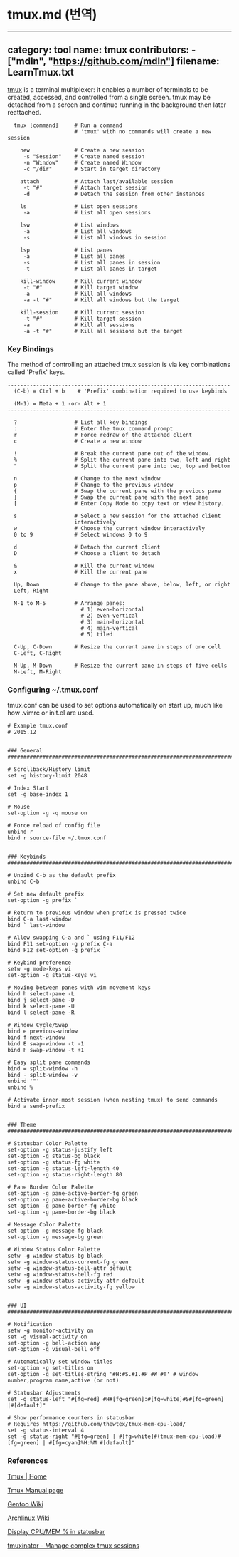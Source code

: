 # tmux.md (번역)

---
category: tool
name: tmux
contributors:
    - ["mdln", "https://github.com/mdln"]
filename: LearnTmux.txt
---


[tmux](http://tmux.github.io)
is a terminal multiplexer: it enables a number of terminals
to be created, accessed, and controlled from a single screen. tmux
may be detached from a screen and continue running in the background
then later reattached.


```
  tmux [command]     # Run a command
                     # 'tmux' with no commands will create a new session

    new              # Create a new session
     -s "Session"    # Create named session
     -n "Window"     # Create named Window
     -c "/dir"       # Start in target directory

    attach           # Attach last/available session
     -t "#"          # Attach target session
     -d              # Detach the session from other instances

    ls               # List open sessions
     -a              # List all open sessions

    lsw              # List windows
     -a              # List all windows
     -s              # List all windows in session

    lsp              # List panes
     -a              # List all panes
     -s              # List all panes in session
     -t              # List all panes in target

    kill-window      # Kill current window
     -t "#"          # Kill target window
     -a              # Kill all windows
     -a -t "#"       # Kill all windows but the target

    kill-session     # Kill current session
     -t "#"          # Kill target session
     -a              # Kill all sessions
     -a -t "#"       # Kill all sessions but the target
```


### Key Bindings

The method of controlling an attached tmux session is via key
combinations called 'Prefix' keys.

```
----------------------------------------------------------------------
  (C-b) = Ctrl + b    # 'Prefix' combination required to use keybinds

  (M-1) = Meta + 1 -or- Alt + 1
----------------------------------------------------------------------

  ?                  # List all key bindings
  :                  # Enter the tmux command prompt
  r                  # Force redraw of the attached client
  c                  # Create a new window

  !                  # Break the current pane out of the window.
  %                  # Split the current pane into two, left and right
  "                  # Split the current pane into two, top and bottom

  n                  # Change to the next window
  p                  # Change to the previous window
  {                  # Swap the current pane with the previous pane
  }                  # Swap the current pane with the next pane
  [                  # Enter Copy Mode to copy text or view history.

  s                  # Select a new session for the attached client
                     interactively
  w                  # Choose the current window interactively
  0 to 9             # Select windows 0 to 9

  d                  # Detach the current client
  D                  # Choose a client to detach

  &                  # Kill the current window
  x                  # Kill the current pane

  Up, Down           # Change to the pane above, below, left, or right
  Left, Right

  M-1 to M-5         # Arrange panes:
                       # 1) even-horizontal
                       # 2) even-vertical
                       # 3) main-horizontal
                       # 4) main-vertical
                       # 5) tiled

  C-Up, C-Down       # Resize the current pane in steps of one cell
  C-Left, C-Right

  M-Up, M-Down       # Resize the current pane in steps of five cells
  M-Left, M-Right
```


### Configuring ~/.tmux.conf

tmux.conf can be used to set options automatically on start up, much
like how .vimrc or init.el are used.

```
# Example tmux.conf
# 2015.12


### General
###########################################################################

# Scrollback/History limit
set -g history-limit 2048

# Index Start
set -g base-index 1

# Mouse
set-option -g -q mouse on

# Force reload of config file
unbind r
bind r source-file ~/.tmux.conf


### Keybinds
###########################################################################

# Unbind C-b as the default prefix
unbind C-b

# Set new default prefix
set-option -g prefix `

# Return to previous window when prefix is pressed twice
bind C-a last-window
bind ` last-window

# Allow swapping C-a and ` using F11/F12
bind F11 set-option -g prefix C-a
bind F12 set-option -g prefix `

# Keybind preference
setw -g mode-keys vi
set-option -g status-keys vi

# Moving between panes with vim movement keys
bind h select-pane -L
bind j select-pane -D
bind k select-pane -U
bind l select-pane -R

# Window Cycle/Swap
bind e previous-window
bind f next-window
bind E swap-window -t -1
bind F swap-window -t +1

# Easy split pane commands
bind = split-window -h
bind - split-window -v
unbind '"'
unbind %

# Activate inner-most session (when nesting tmux) to send commands
bind a send-prefix


### Theme
###########################################################################

# Statusbar Color Palette
set-option -g status-justify left
set-option -g status-bg black
set-option -g status-fg white
set-option -g status-left-length 40
set-option -g status-right-length 80

# Pane Border Color Palette
set-option -g pane-active-border-fg green
set-option -g pane-active-border-bg black
set-option -g pane-border-fg white
set-option -g pane-border-bg black

# Message Color Palette
set-option -g message-fg black
set-option -g message-bg green

# Window Status Color Palette
setw -g window-status-bg black
setw -g window-status-current-fg green
setw -g window-status-bell-attr default
setw -g window-status-bell-fg red
setw -g window-status-activity-attr default
setw -g window-status-activity-fg yellow


### UI
###########################################################################

# Notification
setw -g monitor-activity on
set -g visual-activity on
set-option -g bell-action any
set-option -g visual-bell off

# Automatically set window titles
set-option -g set-titles on
set-option -g set-titles-string '#H:#S.#I.#P #W #T' # window number,program name,active (or not)

# Statusbar Adjustments
set -g status-left "#[fg=red] #H#[fg=green]:#[fg=white]#S#[fg=green] |#[default]"

# Show performance counters in statusbar
# Requires https://github.com/thewtex/tmux-mem-cpu-load/
set -g status-interval 4
set -g status-right "#[fg=green] | #[fg=white]#(tmux-mem-cpu-load)#[fg=green] | #[fg=cyan]%H:%M #[default]"
```


### References

[Tmux | Home](http://tmux.github.io)

[Tmux Manual page](http://www.openbsd.org/cgi-bin/man.cgi/OpenBSD-current/man1/tmux.1?query=tmux)

[Gentoo Wiki](http://wiki.gentoo.org/wiki/Tmux)

[Archlinux Wiki](https://wiki.archlinux.org/index.php/Tmux)

[Display CPU/MEM % in statusbar](https://stackoverflow.com/questions/11558907/is-there-a-better-way-to-display-cpu-usage-in-tmux)

[tmuxinator - Manage complex tmux sessions](https://github.com/tmuxinator/tmuxinator)

